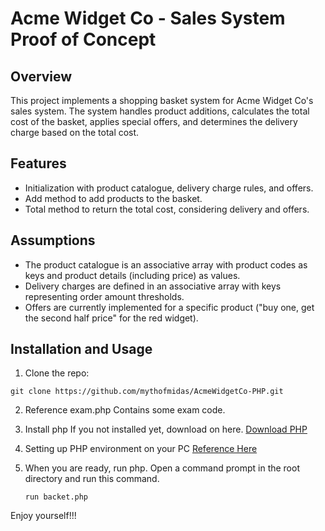# Acme Widget Co - Sales System Proof of Concept

## Overview

This project implements a shopping basket system for Acme Widget Co's sales system. The system handles product additions, calculates the total cost of the basket, applies special offers, and determines the delivery charge based on the total cost.

## Features

- Initialization with product catalogue, delivery charge rules, and offers.
- Add method to add products to the basket.
- Total method to return the total cost, considering delivery and offers.

## Assumptions

- The product catalogue is an associative array with product codes as keys and product details (including price) as values.
- Delivery charges are defined in an associative array with keys representing order amount thresholds.
- Offers are currently implemented for a specific product ("buy one, get the second half price" for the red widget).

## Installation and Usage

1. Clone the repo:
  ```
  git clone https://github.com/mythofmidas/AcmeWidgetCo-PHP.git
  ```
2. Reference exam.php
   Contains some exam code.

3. Install php
   If you not installed yet, download on here.
   [Download PHP](https://www.php.net/downloads/)

4. Setting up PHP environment on your PC
   [Reference Here](https://www.geeksforgeeks.org/how-to-install-php-in-windows-10/)

5. When you are ready, run php.
   Open a command prompt in the root directory and run this command.
   ```
   run backet.php
   ```

Enjoy yourself!!!
